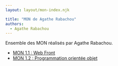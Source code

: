 ```yaml
---
layout: layout/mon-index.njk

title: "MON de Agathe Rabachou"
authors:
  - Agathe Rabachou
---
```


Ensemble des MON réalisés par Agathe Rabachou.

* [MON 1.1 : Web Front](./temps-1.1)
* [MON 1.2 : Programmation orientée objet](./temps-1.2)
